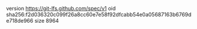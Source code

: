 version https://git-lfs.github.com/spec/v1
oid sha256:f2d036320c099f26a8cc60e7e58f92dfcabb54e0a05687163b6769de718de966
size 8964
